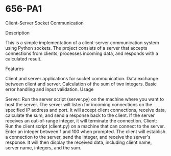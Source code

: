 # 656-PA1

Client-Server Socket Communication

Description

This is a simple implementation of a client-server communication system using Python sockets. The project consists of a server that accepts connections from clients, processes incoming data, and responds with a calculated result.

Features

Client and server applications for socket communication.
Data exchange between client and server.
Calculation of the sum of two integers.
Basic error handling and input validation.
Usage

Server:
Run the server script (server.py) on the machine where you want to host the server.
The server will listen for incoming connections on the specified IP address and port.
It will accept client connections, receive data, calculate the sum, and send a response back to the client.
If the server receives an out-of-range integer, it will terminate the connection.
Client:
Run the client script (client.py) on a machine that can connect to the server.
Enter an integer between 1 and 100 when prompted.
The client will establish a connection to the server, send the integer, and receive the server's response.
It will then display the received data, including client name, server name, integers, and the sum.
